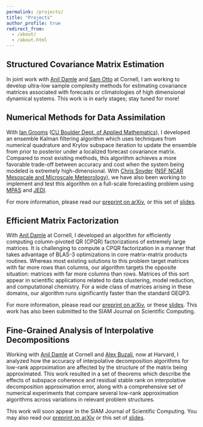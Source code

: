 ```yaml
---
permalink: /projects/
title: "Projects"
author_profile: true
redirect_from: 
  - /about/
  - /about.html
---
```


## Structured Covariance Matrix Estimation

In joint work with [Anil Damle](https://www.cs.cornell.edu/~damle) and [Sam Otto](https://www.engineering.cornell.edu/faculty-directory/sam-otto) at Cornell, I am working to develop ultra-low sample complexity methods for estimating covariance matrices associated with forecasts or climatologies of high dimensional dynamical systems. This work is in early stages; stay tuned for more!

## Numerical Methods for Data Assimilation

With [Ian Grooms](https://www.colorado.edu/amath/grooms) ([CU Boulder Dept. of Applied Mathematics](https://www.colorado.edu/amath/)), I developed an ensemble Kalman filtering algorithm which uses techniques from numerical quadrature and Krylov subspace iteration to update the ensemble from prior to posterior under a localized forecast covariance matrix. Compared to most existing methods, this algorithm achieves a more favorable trade-off between accuracy and cost when the system being modeled is extremely high-dimensional. With [Chris Snyder](https://www.mmm.ucar.edu/about/people/chris-snyder) ([NSF NCAR Mesoscale and Microscale Meteorology](https://www.mmm.ucar.edu/)), we have also been working to implement and test this algorithm on a full-scale forecasting problem using [MPAS](https://ncar.ucar.edu/what-we-offer/models/model-prediction-across-scales-mpas) and [JEDI](https://www.jcsda.org/jcsda-project-jedi).

For more information, please read our [preprint on arXiv](https://arxiv.org/abs/2503.00253), or this set of [slides](/files/slides_isda_2025.pdf).

## Efficient Matrix Factorization

With [Anil Damle](https://www.cs.cornell.edu/~damle) at Cornell, I developed an algorithm for efficiently computing column-pivoted QR (CPQR) factorizations of extremely large matrices. It is challenging to compute a CPQR factorization in a manner that takes advantage of BLAS-3 optimizations in core matrix-matrix products routines. Whereas most existing solutions to this problem target matrices with far more rows than columns, our algorithm targets the opposite situation: matrices with far more columns than rows. Matrices of this sort appear in scientific applications related to data clustering, model reduction, and computational chemistry. For a wide class of matrices arising in these domains, our algorithm runs significantly faster than the standard GEQP3.

For more information, please read our [preprint on arXiv](https://arxiv.org/abs/2501.18035), or these [slides](/files/slides_midatlanticna_2025.pdf). This work has also been submitted to the SIAM Journal on Scientific Computing.

## Fine-Grained Analysis of Interpolative Decompositions

Working with [Anil Damle](https://www.cs.cornell.edu/~damle) at Cornell and [Alex Buzali](https://seas.harvard.edu/person/alex-buzali), now at Harvard, I analyzed how the accuracy of interpolative decomposition algorithms for low-rank approximation are affected by the structure of the matrix being approximated. This work resulted in a set of theorems which describe the effects of subspace coherence and residual stable rank on interpolative decomposition approximation error, along with a comprehensive set of numerical experiments that compare several low-rank approximation algorithms across variations in relevant problem structures.

This work will soon appear in the SIAM Journal of Scientific Computing. You may also read our [preprint on arXiv](https://arxiv.org/abs/2310.09452) or this set of [slides](/files/slides_scan_2023.pdf).